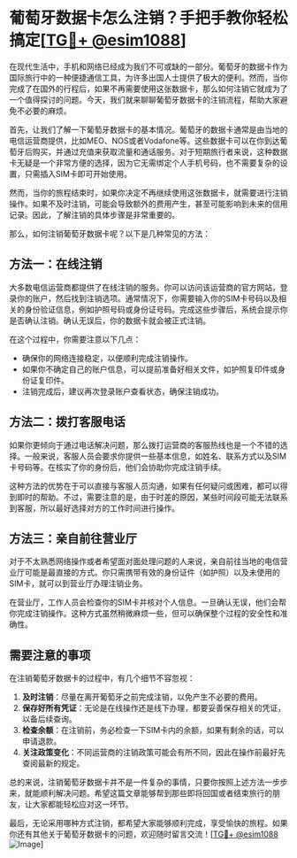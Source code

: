 # 葡萄牙数据卡怎么注销？手把手教你轻松搞定[[TG💪+ @esim1088](https://t.me/s/esim1088)]

在现代生活中，手机和网络已经成为我们不可或缺的一部分。葡萄牙的数据卡作为国际旅行中的一种便捷通信工具，为许多出国人士提供了极大的便利。然而，当你完成了在国外的行程后，如果不再需要使用这张数据卡，那么如何注销它就成为了一个值得探讨的问题。今天，我们就来聊聊葡萄牙数据卡的注销流程，帮助大家避免不必要的麻烦。

首先，让我们了解一下葡萄牙数据卡的基本情况。葡萄牙的数据卡通常是由当地的电信运营商提供，比如MEO、NOS或者Vodafone等。这些数据卡可以在你到达葡萄牙后购买，并通过充值来获取流量和通话服务。对于短期旅行者来说，这种数据卡无疑是一个非常方便的选择，因为它无需绑定个人手机号码，也不需要复杂的设置，只需插入SIM卡即可开始使用。

然而，当你的旅程结束时，如果你决定不再继续使用这张数据卡，就需要进行注销操作。如果不及时注销，可能会导致额外的费用产生，甚至可能影响到未来的信用记录。因此，了解注销的具体步骤是非常重要的。

那么，如何注销葡萄牙数据卡呢？以下是几种常见的方法：

## 方法一：在线注销

大多数电信运营商都提供了在线注销的服务。你可以访问该运营商的官方网站，登录你的账户，然后找到注销选项。通常情况下，你需要输入你的SIM卡号码以及相关的身份验证信息，例如护照号码或身份证号码。完成这些步骤后，系统会提示你是否确认注销。确认无误后，你的数据卡就会被正式注销。

在这个过程中，你需要注意以下几点：
- 确保你的网络连接稳定，以便顺利完成注销操作。
- 如果你不确定自己的账户信息，可以提前准备好相关文件，如护照复印件或身份证复印件。
- 注销完成后，建议再次登录账户查看状态，确保注销成功。

## 方法二：拨打客服电话

如果你更倾向于通过电话解决问题，那么拨打运营商的客服热线也是一个不错的选择。一般来说，客服人员会要求你提供一些基本信息，如姓名、联系方式以及SIM卡号码等。在核实了你的身份后，他们会协助你完成注销手续。

这种方法的优势在于可以直接与客服人员沟通，如果有任何疑问或困难，都可以得到即时的帮助。不过，需要注意的是，由于时差的原因，某些时间段可能无法联系到客服，所以最好选择对方的工作时间进行操作。

## 方法三：亲自前往营业厅

对于不太熟悉网络操作或者希望面对面处理问题的人来说，亲自前往当地的电信营业厅可能是最直接的方式。你只需携带有效的身份证件（如护照）以及未使用的SIM卡，就可以到营业厅办理注销业务。

在营业厅，工作人员会检查你的SIM卡并核对个人信息。一旦确认无误，他们会帮你完成注销操作。这种方式虽然稍微麻烦一些，但可以确保整个过程的安全性和准确性。

## 需要注意的事项

在注销葡萄牙数据卡的过程中，有几个细节不容忽视：

1. **及时注销**：尽量在离开葡萄牙之前完成注销，以免产生不必要的费用。
2. **保存好所有凭证**：无论是在线操作还是线下办理，都要妥善保存相关的凭证，以备后续查询。
3. **检查余额**：在注销前，务必检查一下SIM卡内的余额，如果有剩余的话，可以申请退款。
4. **关注政策变化**：不同运营商的注销政策可能会有所不同，因此在操作前最好先查阅最新的规定。

总的来说，注销葡萄牙数据卡并不是一件复杂的事情，只要你按照上述方法一步步来，就能顺利解决问题。希望这篇文章能够帮到那些即将回国或者结束旅行的朋友，让大家都能轻松应对这一环节。

最后，无论采用哪种方式注销，都希望大家能够顺利完成，享受愉快的旅程。如果你还有其他关于葡萄牙数据卡的问题，欢迎随时留言交流！[[TG💪+ @esim1088](https://t.me/s/esim1088) ![Image](https://i.postimg.cc/4NQfJmqS/Snipaste-2025-05-13-00-14-12.png)]